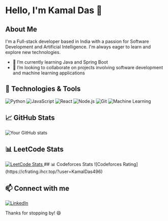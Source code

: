 # Hello, I'm Kamal Das 👋

## About Me
I'm a Full-stack developer based in India with a passion for Software Development and Artificial Intelligence. I'm always eager to learn and explore new technologies.

- 🌱 I’m currently learning Java and Spring Boot
- 👯 I’m looking to collaborate on projects involving software development and machine learning applications


## 🔧 Technologies & Tools

![Python](https://img.shields.io/badge/-Python-3776AB?style=flat&logo=python&logoColor=white)
![JavaScript](https://img.shields.io/badge/-JavaScript-F7DF1E?style=flat&logo=javascript&logoColor=black)
![React](https://img.shields.io/badge/-React-61DAFB?style=flat&logo=react&logoColor=black)
![Node.js](https://img.shields.io/badge/-Node.js-339933?style=flat&logo=node.js&logoColor=white)
![Git](https://img.shields.io/badge/-Git-F05032?style=flat&logo=git&logoColor=white)
![Machine Learning](https://img.shields.io/badge/-Machine%20Learning-6D4A78?style=flat)


## 📈 GitHub Stats

![Your GitHub stats](https://github-readme-stats.vercel.app/api?username=KamalDas492&show_icons=true&theme=radical)

## 📊 LeetCode Stats

<!-- LeetCode Card -->
<a href="https://leetcode.com/Kamal492/">
  <img src="https://leetcode.card.workers.dev/?username=Kamal492" alt="LeetCode Stats" />
</a>
## 📊 Codeforces Stats
![Codeforces Rating](https://cfrating.ihcr.top/?user=KamalDas496)

## 📫 Connect with me

[![LinkedIn](https://img.shields.io/badge/-LinkedIn-0077B5?style=flat&logo=linkedin&logoColor=white)]((https://www.linkedin.com/in/kamal-das-a748a51a5/))

Thanks for stopping by! 😄
